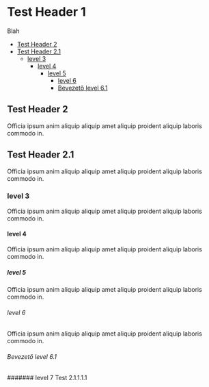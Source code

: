 # Test Header 1

Blah

<!-- TOC -->
- [Test Header 2](#test-header-2)
- [Test Header 2.1](#test-header-21)
	- [level 3](#level-3)
		- [level 4](#level-4)
			- [level 5](#level-5)
				- [level 6](#level-6)
				- [Bevezető level 6.1](#bevezető-level-61)
<!-- /TOC -->

## Test Header 2

Officia ipsum anim aliquip aliquip amet aliquip proident aliquip laboris commodo in.

## Test Header 2.1

Officia ipsum anim aliquip aliquip amet aliquip proident aliquip laboris commodo in.

### level 3

Officia ipsum anim aliquip aliquip amet aliquip proident aliquip laboris commodo in.

#### level 4

Officia ipsum anim aliquip aliquip amet aliquip proident aliquip laboris commodo in.

##### level 5

Officia ipsum anim aliquip aliquip amet aliquip proident aliquip laboris commodo in.

###### level 6

Officia ipsum anim aliquip aliquip amet aliquip proident aliquip laboris commodo in.

###### Bevezető level 6.1

####### level 7 Test 2.1.1.1.1
